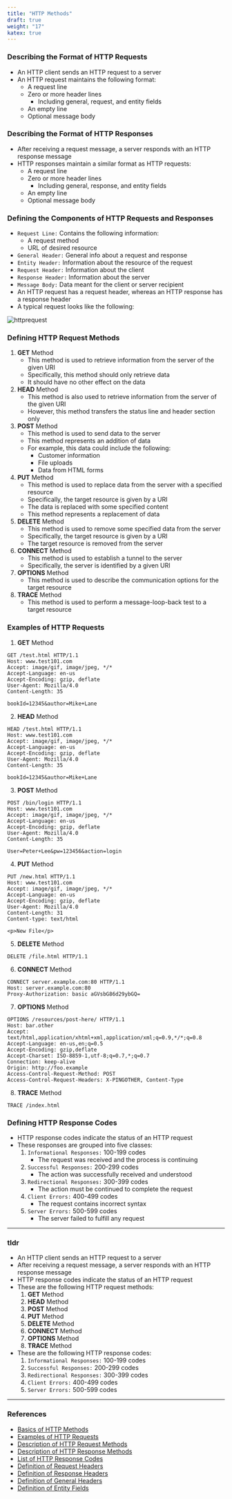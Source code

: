 ```yaml
---
title: "HTTP Methods"
draft: true
weight: "17"
katex: true
---
```


### Describing the Format of HTTP Requests
- An HTTP client sends an HTTP request to a server
- An HTTP request maintains the following format:
	- A request line
	- Zero or more header lines
		- Including general, request, and entity fields
	- An empty line
	- Optional message body

### Describing the Format of HTTP Responses
- After receiving a request message, a server responds with an HTTP response message
- HTTP responses maintain a similar format as HTTP requests:
	- A request line
	- Zero or more header lines
		- Including general, response, and entity fields
	- An empty line
	- Optional message body

### Defining the Components of HTTP Requests and Responses
- `Request Line:` Contains the following information:
	- A request method
	- URL of desired resource
- `General Header:` General info about a request and response
- `Entity Header:` Information about the resource of the request
- `Request Header:` Information about the client
- `Response Header:` Information about the server
- `Message Body:` Data meant for the client or server recipient
- An HTTP request has a request header, whereas an HTTP response has a response header
- A typical request looks like the following:

![httprequest](/img/httprequest.svg)

### Defining HTTP Request Methods
1. **GET** Method
	- This method is used to retrieve information from the server of the given URI
	- Specifically, this method should only retrieve data
	- It should have no other effect on the data
2. **HEAD** Method
	- This method is also used to retrieve information from the server of the given URI
	- However, this method transfers the status line and header section only
3. **POST** Method
	- This method is used to send data to the server
	- This method represents an addition of data
	- For example, this data could include the following:
		- Customer information
		- File uploads
		- Data from HTML forms
4. **PUT** Method
	- This method is used to replace data from the server with a specified resource
	- Specifically, the target resource is given by a URI
	- The data is replaced with some specified content
	- This method represents a replacement of data
5. **DELETE** Method
	- This method is used to remove some specified data from the server
	- Specifically, the target resource is given by a URI
	- The target resource is removed from the server
6. **CONNECT** Method
	- This method is used to establish a tunnel to the server
	- Specifically, the server is identified by a given URI
7. **OPTIONS** Method
	- This method is used to describe the communication options for the target resource
8. **TRACE** Method
	- This method is used to perform a message-loop-back test to a target resource

### Examples of HTTP Requests
1. **GET** Method
```
GET /test.html HTTP/1.1
Host: www.test101.com
Accept: image/gif, image/jpeg, */*
Accept-Language: en-us
Accept-Encoding: gzip, deflate
User-Agent: Mozilla/4.0
Content-Length: 35

bookId=12345&author=Mike+Lane
```
2. **HEAD** Method
```
HEAD /test.html HTTP/1.1
Host: www.test101.com
Accept: image/gif, image/jpeg, */*
Accept-Language: en-us
Accept-Encoding: gzip, deflate
User-Agent: Mozilla/4.0
Content-Length: 35

bookId=12345&author=Mike+Lane
```
3. **POST** Method
```
POST /bin/login HTTP/1.1
Host: www.test101.com
Accept: image/gif, image/jpeg, */*
Accept-Language: en-us
Accept-Encoding: gzip, deflate
User-Agent: Mozilla/4.0
Content-Length: 35
 
User=Peter+Lee&pw=123456&action=login
```
4. **PUT** Method
```
PUT /new.html HTTP/1.1
Host: www.test101.com
Accept: image/gif, image/jpeg, */*
Accept-Language: en-us
Accept-Encoding: gzip, deflate
User-Agent: Mozilla/4.0
Content-Length: 31
Content-type: text/html

<p>New File</p>
```
5. **DELETE** Method
```
DELETE /file.html HTTP/1.1
```
6. **CONNECT** Method
```
CONNECT server.example.com:80 HTTP/1.1 
Host: server.example.com:80 
Proxy-Authorization: basic aGVsbG86d29ybGQ=
```
7. **OPTIONS** Method
```
OPTIONS /resources/post-here/ HTTP/1.1 
Host: bar.other 
Accept: text/html,application/xhtml+xml,application/xml;q=0.9,*/*;q=0.8 
Accept-Language: en-us,en;q=0.5 
Accept-Encoding: gzip,deflate 
Accept-Charset: ISO-8859-1,utf-8;q=0.7,*;q=0.7 
Connection: keep-alive 
Origin: http://foo.example 
Access-Control-Request-Method: POST 
Access-Control-Request-Headers: X-PINGOTHER, Content-Type
```
8. **TRACE** Method
```
TRACE /index.html
```

### Defining HTTP Response Codes
- HTTP response codes indicate the status of an HTTP request
- These responses are grouped into five classes:
	1. `Informational Responses:` 100-199 codes
		- The request was received and the process is continuing
	2. `Successful Responses:` 200-299 codes
		- The action was successfully received and understood
	3. `Redirectional Responses:` 300-399 codes
		- The action must be continued to complete the request
	4. `Client Errors:` 400-499 codes
		- The request contains incorrect syntax
	5. `Server Errors:` 500-599 codes
		- The server failed to fulfill any request

---

### tldr

- An HTTP client sends an HTTP request to a server
- After receiving a request message, a server responds with an HTTP response message
- HTTP response codes indicate the status of an HTTP request
- These are the following HTTP request methods:
	1. **GET** Method
	2. **HEAD** Method
	3. **POST** Method
	4. **PUT** Method
	5. **DELETE** Method
	6. **CONNECT** Method
	7. **OPTIONS** Method
	8. **TRACE** Method
- These are the following HTTP response codes:
	1. `Informational Responses:` 100-199 codes
	2. `Successful Responses:` 200-299 codes
	3. `Redirectional Responses:` 300-399 codes
	4. `Client Errors:` 400-499 codes
	5. `Server Errors:` 500-599 codes

---

### References
- [Basics of HTTP Methods](https://www.ntu.edu.sg/home/ehchua/programming/webprogramming/http_basics.html)
- [Examples of HTTP Requests](https://developer.mozilla.org/en-US/docs/Web/HTTP/Methods)
- [Description of HTTP Request Methods](https://www.tutorialspoint.com/http/http_requests.htm)
- [Description of HTTP Response Methods](https://www.tutorialspoint.com/http/http_responses.htm)
- [List of HTTP Response Codes](https://developer.mozilla.org/en-US/docs/Web/HTTP/Status)
- [Definition of Request Headers](https://www.w3.org/Protocols/rfc2616/rfc2616-sec5.html#sec5.3)
- [Definition of Response Headers](https://www.w3.org/Protocols/rfc2616/rfc2616-sec6.html#sec6.2)
- [Definition of General Headers](https://www.w3.org/Protocols/rfc2616/rfc2616-sec4.html#sec4.5)
- [Definition of Entity Fields](https://www.w3.org/Protocols/rfc2616/rfc2616-sec7.html#sec7.1)
